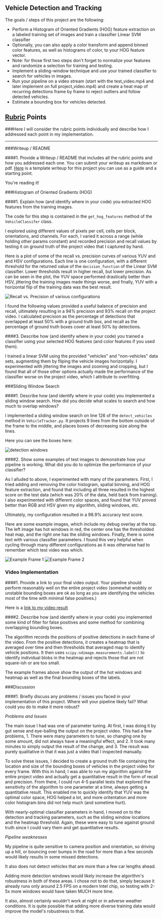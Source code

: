 ## Vehicle Detection and Tracking

The goals / steps of this project are the following:

* Perform a Histogram of Oriented Gradients (HOG) feature extraction on a labeled training set of images and train a classifier Linear SVM classifier
* Optionally, you can also apply a color transform and append binned color features, as well as histograms of color, to your HOG feature vector.
* Note: for those first two steps don't forget to normalize your features and randomize a selection for training and testing.
* Implement a sliding-window technique and use your trained classifier to search for vehicles in images.
* Run your pipeline on a video stream (start with the test_video.mp4 and later implement on full project_video.mp4) and create a heat map of recurring detections frame by frame to reject outliers and follow detected vehicles.
* Estimate a bounding box for vehicles detected.

[//]: # (Image References)
[image0]: ./assets/recall-vs-precision.png
[image1]: ./assets/windows.png
[image2]: ./assets/example-frame-1.png
[image3]: ./assets/example-frame-2.png

## [Rubric](https://review.udacity.com/#!/rubrics/513/view) Points
###Here I will consider the rubric points individually and describe how I addressed each point in my implementation.

---
###Writeup / README

####1. Provide a Writeup / README that includes all the rubric points and how you addressed each one.  You can submit your writeup as markdown or pdf.  [Here](https://github.com/udacity/CarND-Vehicle-Detection/blob/master/writeup_template.md) is a template writeup for this project you can use as a guide and a starting point.

You're reading it!

###Histogram of Oriented Gradients (HOG)

####1. Explain how (and identify where in your code) you extracted HOG features from the training images.

The code for this step is contained in the `get_hog_features` method of the
`VehicleClassifer` class.

I explored using different values of pixels per cell, cells per block,
orientations, and channels. For each, I varied it across a range (while holding
other params constant) and recorded precision and recall values by testing it on
ground truth of the project video that I captured by hand.

Here is a plot of some of the recall vs. precision curves of various YUV and and
HSV configurations. Each line is one configuration, with a different threshold
for the returned value of the `decision_function` of the Linear SVM classifier.
Lower thresholds result in higher recall, but lower precision. As can be seen in
the plot, the YUV space performed drastically better than HSV, jittering the
training images made things worse, and finally, YUV with a horizontal flip of
the training data was the best result.

![Recall vs. Precision of various configurations][image0]

I found the following values provided a useful balance of precision and recall,
ultimately resulting in a 94% precision and 93% recall on the project video. I
calculated precision as the percentage of detections that overlapped at least
50% with a ground truth box, and recall as the percentage of ground truth boxes
cover at least 50% by detections.


####3. Describe how (and identify where in your code) you trained a classifier using your selected HOG features (and color features if you used them).

I trained a linear SVM using the provided "vehicles" and "non-vehicles" data
sets, augmenting them by fliping the vehicle images horizontally. I experimented
with jittering the images and zooming and cropping, but I found that all of
those other options actually made the performance of the classifier worse on the
project video, which I attribute to overfitting.

###Sliding Window Search

####1. Describe how (and identify where in your code) you implemented a sliding window search.  How did you decide what scales to search and how much to overlap windows?

I implemented a sliding window search on line 126 of the `detect_vehicles`
method in `VehicleTracker.py`. It projects 9 lines from the bottom outside of
the frame to the middle, and places boxes of decreasing size along the
lines.

Here you can see the boxes here:

![detection windows][image1]

####2. Show some examples of test images to demonstrate how your pipeline is working.  What did you do to optimize the performance of your classifier?

As I alluded to above, I experimented with many of the parameters. First, I
tried adding and removing the color histogram, spatial binning, and HOG feature
extraction, and found that including all three resulted in the highest score on
the test data (which was 20% of the data, held back from training). I also
experimented with different color spaces, and found that YUV proved better than
RGB and HSV given my algorithm, sliding windows, etc.

Ultimately, my configuration resulted in a 98.9% accuracy test score.

Here are some example images, which include my debug overlay at the top. The
left image has hot windows in red, the center one has the thresholded heat map,
and the right one has the sliding windows. Finally, there is some text with
various classifier parameters. I found this very helpful when cycling through
many different configurations as it was otherwise had to remember which test
video was which.

![Example Frame 1][image2]
![Example Frame 2][image3]


### Video Implementation

####1. Provide a link to your final video output.  Your pipeline should perform reasonably well on the entire project video (somewhat wobbly or unstable bounding boxes are ok as long as you are identifying the vehicles most of the time with minimal false positives.)

Here is a [link to my video result](https://youtu.be/4hv3oSlEYt8)


####2. Describe how (and identify where in your code) you implemented some kind of filter for false positives and some method for combining overlapping bounding boxes.

The algorithm records the positions of positive detections in each frame of the
video. From the positive detections, it creates a heatmap that is averaged over
time and then thresholds that averaged map to identify vehicle positions.
It then uses `scipy.ndimage.measurements.label()` to identify individual blobs
in the heatmap and rejects those that are not square-ish or are too small.

The example frames above show the output of the hot windows and heatmap as well
as the final bounding boxes of the labels.

###Discussion

####1. Briefly discuss any problems / issues you faced in your implementation of this project.  Where will your pipeline likely fail?  What could you do to make it more robust?

*Problems and Issues*

The main issue I had was one of parameter tuning. At first, I was doing it by
gut sense and eye-balling the output on the project video. This had a few
problems, 1. There were many parameters to tune, so changing one by some amount,
did not always have a meaningful effect, and 2. It took many minutes to simply
output the result of the change, and 3. The result was purely qualitative in
that it was just a video that I inspected manually.

To solve these issues, I decided to create a ground truth file containing the
location and size of the bounding boxes of vehicles in the project video for
every frame. With this in hand, I was able to run my algorithm against the
entire project video and actually get a quantitative result in the form of
recall and precision. From there, I could run 4-5 parallel tests that explored
the sensitivity of the algorithm to one parameter at a time, always getting a
quantitative result. This enabled me to quickly identify that YUV was the
optimal color space, HOG helped a lot, and more oritentation and more color
histogram bins did not help much (and sometime hurt).

With nearly-optimal classifier parameters in hand, I moved on to the detection
and tracking parameters, such as the sliding window locations and the heatmap
threshold. Again, these were easy to tune against ground truth since I could
vary them and get quantitative results.

*Pipeline weaknesses*

My pipeline is quite sensitive to camera position and orientation, so driving up
a hill, or bouncing over bumps in the road for more than a few seconds would
likely results in some missed detections.

It also does not detect vehicles that are more than a few car lengths ahead.

Adding more detection windows would likely increase the algorithm's robustness
in both of these areas. I chose not to do that, simply because it already runs
only around 2.5 FPS on a modern Intel chip, so testing with 2-5x more windows
would have taken MUCH more time.

It also, almost certainly wouldn't work at night or in adverse weather
conditions. It is quite possible that adding more diverse training data would
improve the model's robustness to that.

